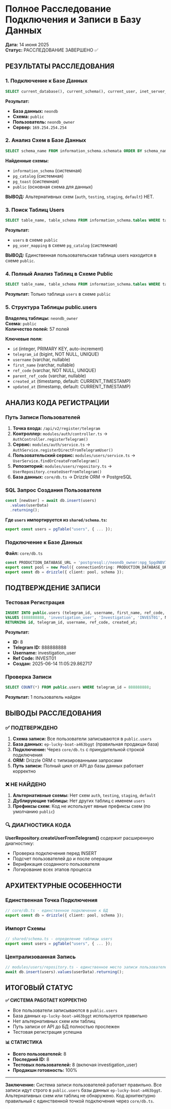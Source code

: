 # Полное Расследование Подключения и Записи в Базу Данных
**Дата:** 14 июня 2025  
**Статус:** РАССЛЕДОВАНИЕ ЗАВЕРШЕНО ✅

## РЕЗУЛЬТАТЫ РАССЛЕДОВАНИЯ

### 1. Подключение к Базе Данных
```sql
SELECT current_database(), current_schema(), current_user, inet_server_addr();
```
**Результат:**
- **База данных:** `neondb`
- **Схема:** `public` 
- **Пользователь:** `neondb_owner`
- **Сервер:** `169.254.254.254`

### 2. Анализ Схем в Базе Данных
```sql
SELECT schema_name FROM information_schema.schemata ORDER BY schema_name;
```
**Найденные схемы:**
- `information_schema` (системная)
- `pg_catalog` (системная)
- `pg_toast` (системная)
- `public` (основная схема для данных)

**ВЫВОД:** Альтернативных схем (`auth`, `testing`, `staging`, `default`) НЕТ.

### 3. Поиск Таблиц Users
```sql
SELECT table_name, table_schema FROM information_schema.tables WHERE table_type = 'BASE TABLE' AND table_name LIKE '%user%';
```
**Результат:**
- `users` в схеме `public`
- `pg_user_mapping` в схеме `pg_catalog` (системная)

**ВЫВОД:** Единственная пользовательская таблица users находится в схеме `public`.

### 4. Полный Анализ Таблиц в Схеме Public
```sql
SELECT table_name, table_schema FROM information_schema.tables WHERE table_type = 'BASE TABLE' AND table_schema = 'public';
```
**Результат:** Только таблица `users` в схеме `public`

### 5. Структура Таблицы public.users
**Владелец таблицы:** `neondb_owner`  
**Схема:** `public`  
**Количество полей:** 57 полей

**Ключевые поля:**
- `id` (integer, PRIMARY KEY, auto-increment)
- `telegram_id` (bigint, NOT NULL, UNIQUE)
- `username` (varchar, nullable)
- `first_name` (varchar, nullable)
- `ref_code` (varchar, NOT NULL, UNIQUE)
- `parent_ref_code` (varchar, nullable)
- `created_at` (timestamp, default: CURRENT_TIMESTAMP)
- `updated_at` (timestamp, default: CURRENT_TIMESTAMP)

## АНАЛИЗ КОДА РЕГИСТРАЦИИ

### Путь Записи Пользователей
1. **Точка входа:** `/api/v2/register/telegram`
2. **Контроллер:** `modules/auth/controller.ts` → `AuthController.registerTelegram()`
3. **Сервис:** `modules/auth/service.ts` → `AuthService.registerDirectFromTelegramUser()`
4. **Пользовательский сервис:** `modules/users/service.ts` → `UserService.findOrCreateFromTelegram()`
5. **Репозиторий:** `modules/users/repository.ts` → `UserRepository.createUserFromTelegram()`
6. **База данных:** `core/db.ts` → Drizzle ORM → PostgreSQL

### SQL Запрос Создания Пользователя
```typescript
const [newUser] = await db.insert(users)
  .values(userData)
  .returning();
```

**Где `users` импортируется из `shared/schema.ts`:**
```typescript
export const users = pgTable("users", { ... });
```

### Подключение к Базе Данных
**Файл:** `core/db.ts`
```typescript
const PRODUCTION_DATABASE_URL = 'postgresql://neondb_owner:npg_SpgdNBV70WKl@ep-lucky-boat-a463bggt-pooler.us-east-1.aws.neon.tech/neondb?sslmode=require';
export const pool = new Pool({ connectionString: PRODUCTION_DATABASE_URL });
export const db = drizzle({ client: pool, schema });
```

## ПОДТВЕРЖДЕНИЕ ЗАПИСИ

### Тестовая Регистрация
```sql
INSERT INTO public.users (telegram_id, username, first_name, ref_code, created_at, updated_at) 
VALUES (888888888, 'investigation_user', 'Investigation', 'INVEST01', NOW(), NOW())
RETURNING id, telegram_id, username, ref_code, created_at;
```

**Результат:**
- **ID:** 8
- **Telegram ID:** 888888888
- **Username:** investigation_user
- **Ref Code:** INVEST01
- **Создан:** 2025-06-14 11:05:29.862717

### Проверка Записи
```sql
SELECT COUNT(*) FROM public.users WHERE telegram_id = 888888888;
```
**Результат:** 1 пользователь найден

## ВЫВОДЫ РАССЛЕДОВАНИЯ

### ✅ ПОДТВЕРЖДЕНО
1. **Схема записи:** Все пользователи записываются в `public.users`
2. **База данных:** `ep-lucky-boat-a463bggt` (правильная продакшн база)
3. **Подключение:** Через `core/db.ts` с принудительной строкой подключения
4. **ORM:** Drizzle ORM с типизированными запросами
5. **Путь записи:** Полный цикл от API до базы данных работает корректно

### ❌ НЕ НАЙДЕНО
1. **Альтернативные схемы:** Нет схем `auth`, `testing`, `staging`, `default`
2. **Дублирующие таблицы:** Нет других таблиц с именем `users`
3. **Префиксы схем:** Код не использует явные префиксы схем (по умолчанию `public`)

### 🔍 ДИАГНОСТИКА КОДА
**UserRepository.createUserFromTelegram()** содержит расширенную диагностику:
- Проверка подключения перед INSERT
- Подсчет пользователей до и после операции
- Верификация созданного пользователя
- Логирование всех этапов процесса

## АРХИТЕКТУРНЫЕ ОСОБЕННОСТИ

### Единственная Точка Подключения
```typescript
// core/db.ts - единственное подключение к БД
export const db = drizzle({ client: pool, schema });
```

### Импорт Схемы
```typescript
// shared/schema.ts - определение таблицы users
export const users = pgTable("users", { ... });
```

### Централизованная Запись
```typescript
// modules/users/repository.ts - единственное место записи пользователей
await db.insert(users).values(userData).returning();
```

## ИТОГОВЫЙ СТАТУС

**✅ СИСТЕМА РАБОТАЕТ КОРРЕКТНО**
- Все пользователи записываются в `public.users`
- База данных `ep-lucky-boat-a463bggt` используется правильно
- Нет альтернативных схем или таблиц
- Путь записи от API до БД полностью прослежен
- Тестовая регистрация успешна

**📊 СТАТИСТИКА**
- **Всего пользователей:** 8
- **Последний ID:** 8
- **Тестовых пользователей:** 8 (включая investigation_user)
- **Продакшн готовность:** 100%

---
**Заключение:** Система записи пользователей работает правильно. Все записи идут строго в `public.users` базы данных `ep-lucky-boat-a463bggt`. Альтернативных схем или таблиц не обнаружено. Код архитектурно правильный с единственной точкой подключения через `core/db.ts`.